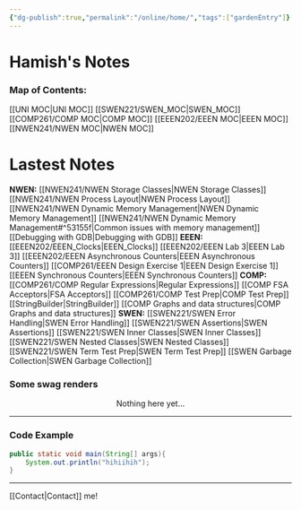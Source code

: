 ```yaml
---
{"dg-publish":true,"permalink":"/online/home/","tags":["gardenEntry"]}
---
```



# Hamish's Notes

### **Map of Contents:**
[[UNI MOC\|UNI MOC]]
	[[SWEN221/SWEN_MOC\|SWEN_MOC]]
	[[COMP261/COMP MOC\|COMP MOC]]
	[[EEEN202/EEEN MOC\|EEEN MOC]]
	[[NWEN241/NWEN MOC\|NWEN MOC]]


# Lastest Notes
**NWEN:**
	[[NWEN241/NWEN Storage Classes\|NWEN Storage Classes]]
	[[NWEN241/NWEN Process Layout\|NWEN Process Layout]]
	[[NWEN241/NWEN Dynamic Memory Management\|NWEN Dynamic Memory Management]]
	[[NWEN241/NWEN Dynamic Memory Management#^53155f\|Common issues with memory management]]
	[[Debugging with GDB\|Debugging with GDB]]
**EEEN:**
	[[EEEN202/EEEN_Clocks\|EEEN_Clocks]]
	[[EEEN202/EEEN Lab 3\|EEEN Lab 3]]
	[[EEEN202/EEEN Asynchronous Counters\|EEEN Asynchronous Counters]]
	[[COMP261/EEEN Design Exercise 1\|EEEN Design Exercise 1]]
	[[EEEN Synchronous Counters\|EEEN Synchronous Counters]]
**COMP:**
	[[COMP261/COMP Regular Expressions\|Regular Expressions]]
	[[COMP FSA Acceptors\|FSA Acceptors]]
	[[COMP261/COMP Test Prep\|COMP Test Prep]]
	[[StringBuilder\|StringBuilder]]
	[[COMP Graphs and data structures\|COMP Graphs and data structures]]
**SWEN:**
	[[SWEN221/SWEN Error Handling\|SWEN Error Handling]]
	[[SWEN221/SWEN Assertions\|SWEN Assertions]]
	[[SWEN221/SWEN Inner Classes\|SWEN Inner Classes]]
	[[SWEN221/SWEN Nested Classes\|SWEN Nested Classes]]
	[[SWEN221/SWEN Term Test Prep\|SWEN Term Test Prep]]
	[[SWEN Garbage Collection\|SWEN Garbage Collection]]




### Some swag renders


<p align="center">
Nothing here yet...
</p>


***




### Code Example
```java
public static void main(String[] args){
	System.out.println("hihiihih");
}
```



***

[[Contact\|Contact]] me!

